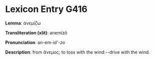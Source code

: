 # Lexicon Entry G416

**Lemma**: ἀνεμίζω

**Transliteration (xlit)**: anemízō

**Pronunciation**: an-em-id'-zo

**Description**:
from ἄνεμος; to toss with the wind:--drive with the wind.
